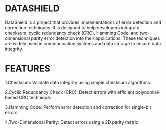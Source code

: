 # DATASHIELD

DataShield is a project that provides implementations of error detection and correction techniques. It is designed to help developers integrate checksum, cyclic redundancy check (CRC), Hamming Code, and two-dimensional parity error detection into their applications. These techniques are widely used in communication systems and data storage to ensure data integrity.

# FEATURES

1.Checksum: Validate data integrity using simple checksum algorithms.

2.Cyclic Redundancy Check (CRC): Detect errors with efficient polynomial-based CRC technique.

3.Hamming Code: Perform error detection and correction for single-bit errors.

4.Two-Dimensional Parity: Detect errors using a 2D parity matrix
